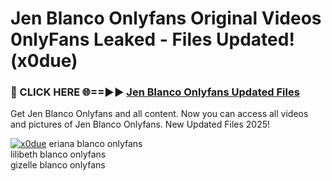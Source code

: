 # Jen Blanco Onlyfans Original Videos 0nlyFans Leaked - Files Updated! (x0due)

<h3>🔴 CLICK HERE 🌐==►► <a href="https://tinyurl.com/x26r9saj" rel="nofollow">Jen Blanco Onlyfans Updated Files</a></h3>

Get Jen Blanco Onlyfans and all content. Now you can access all videos and pictures of Jen Blanco Onlyfans. New Updated Files 2025!

[![x0due](https://i.imgur.com/LkgZPqh.gif)](https://tinyurl.com/x26r9saj)
eriana blanco onlyfans<br>
lilibeth blanco onlyfans<br>
gizelle blanco onlyfans